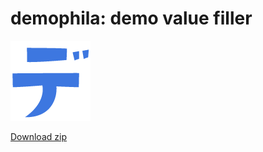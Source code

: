 # demophila: demo value filler

![](https://raw.githubusercontent.com/fumieval/demophila/main/icon128.png)

[Download zip](https://github.com/fumieval/demophila/archive/refs/heads/main.zip)
